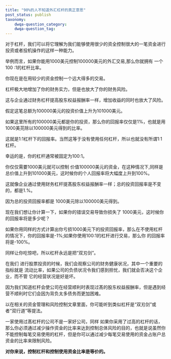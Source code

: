 ```yaml
---
title: "90%的人不知道外汇杠杆的真正意思"
post_status: publish
taxonomy:
    dwqa-question_category:
    dwqa-question_tag:
---
```


对于杠杆，我们可以将它理解为我们能够使用很少的资全控制很大的一笔资金进行投资或者投机操作的这样一种能力。

举例而言，如果你能用1000美元控制100000美元的外汇交易,那么你就拥有 一个100 :1的杠杆比率。

你现在是在用较少的资金控制一个远大得多的交易。

杠杆极大地增加了你的财务实力，但是也放大了你的财务风险。

这与企业通过财务杠杆提高股东权益报酬率一样，增加收益的同时也放大了风险。

假定这笔总额为100000美元的投资价值上升为101000美元。

如果这里所有的100000美元都是你的投资，那么你的回报率仅仅是1%，也就是用1000美芫除以100000美元得到的比率。

这就是1:1杠杆下的回报率。当然这等于没有使用任何杠杆，所以也就没有所谓1:1杠杆。

幸运的是，你的杠杆通常被固定为100:1。

你仅仅需要1000美元就可以控制 价值100000美元的资金，在这种情况下,同样是总价值上升到101000美元，这时候你的个人回报率将大幅度上升到100%。

这就像企业通过使用财务杠杆提髙股东权益报酬率一样；总的投资回报率是不变的，都是1.%。

因为总的投资回报率都是 1000美元除以100000美元得到。

现在我们想让你计算一下，如果你的错误交易导致你损失了 1000美元，这时候你的回报率将是多少呢？

如果你用同样的方式计算出你亏损1000美元下的投资回报率，那么在不使用杠杆的情况下，你的回报率是-1%;如果你使用100:1的杠杆进行交易，那么你 的回报率将是-100%。

同样让你吃惊吧，所以杠杆永远是把“双刃剑”。

在我们 进行股票投资的时候，我们会观察公司的财务健康状况，其中一个重要的指标就是 流动比率，如果公司的负债状况令我们感到担忧，我们就会否决这个企业，而不管 它的经营状况是好是坏。

因为我们知道杠杆会使公司在经营顺利时表现过髙的股东权益报酬率，但是遇到经营不顺利时它们会因为背负太多债务而更加困难。

以在相关的资金管理和风险控制文章里面，你可能听到类似杠杆是“双刃剑”或者“双行道”等提法。

一家使用过髙杠杆的公司不是一家好公司，同样 如果你采用了过高的杠杆的话，那么你必须通过减少操作资金的比率来达到控制总体风险的目的，也就是说虽然你不能控制每笔交易使用的杠杆，但是你可以通过减少每笔交易使用的资金占账户总资金的比率来限制风险。

**对你来说，控制杠杆和控制使用资金比率是等价的。**
